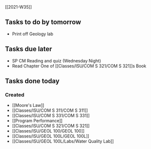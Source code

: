 [[2021-W35]]

## Tasks to do by tomorrow

* Print off Geology lab

## Tasks due later

*  SP CM Reading and quiz (Wednesday Night)
*  Read Chapter One of [[Classes/ISU/COM S 321/COM S 321]]s Book

## Tasks done today

 ### Created
* [[Moore's Law]]
* [[Classes/ISU/COM S 311/COM S 311]]
* [[Classes/ISU/COM S 331/COM S 331]]
* [[Program Performance]]
* [[Classes/ISU/COM S 321/COM S 321]]
* [[Classes/ISU/GEOL 100/GEOL 100]]
* [[Classes/ISU/GEOL 100L/GEOL 100L]]
* [[Classes/ISU/GEOL 100L/Labs/Water Quality Lab]]